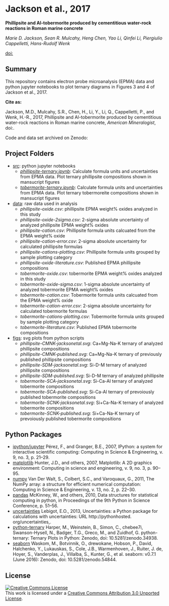 # Jackson et al., 2017

**Phillipsite and Al-tobermorite produced by cementitious water-rock reactions in Roman marine concrete**

*Marie D. Jackson, Sean R. Mulcahy, Heng Chen, Yao Li, Qinfei Li, Piergiulio Cappelletti, Hans-Rudolf Wenk*

[doi:](http://doi.org/)

## Summary
This repository contains electron probe microanalysis (EPMA) data and python jupyter notebooks to plot ternary diagrams in Figures 3 and 4 of Jackson et al., 2017.

**Cite as:**

Jackson, M.D., Mulcahy, S.R., Chen, H., Li, Y., Li, Q., Cappelletti, P., and Wenk, H.-R., 2017, Phillipsite and Al-tobermorite produced by cementitious water-rock reactions in Roman marine concrete, *American Mineralogist*, doi:[]().

Code and data set archived on Zenodo: 

## Project Folders

- [src](https://github.com/srmulcahy/2017-jackson-ammin/tree/master/src): python jupyter notebooks
    - *[phillipsite-ternary.ipynb](https://github.com/srmulcahy/2017-jackson-ammin/blob/master/src/phillipsite-ternary.ipynb)*: Calculate formula units and uncertainties from EPMA data. Plot ternary phillipsite compositions shown in mansucript figures
    - *[tobermorite-ternary.ipynb](https://github.com/srmulcahy/2017-jackson-ammin/blob/master/src/tobermorite-ternary.ipynb)*: Calculate formula units and uncertainties from EPMA data. Plot ternary tobermoreite compositions shown in mansucript figures
- [data](https://github.com/srmulcahy/2017-jackson-ammin/tree/master/data): raw data used in analysis
    - *phillipsite-oxide.csv*: phillipsite EPMA weight% oxides analyzed in this study
    - *phillipsite-oxide-2sigma.csv*: 2-sigma absolute uncertainty of analyzed phillipsite EPMA weight% oxides
    - *phillipsite-cation.csv*: Phillipsite formula units calcuated from the EPMA weight% oxide
    - *phillipsite-cation-error.csv*: 2-sigma absolute uncertainty for calculated phillipsite formulas
    - *phillipsite-cations-plotting.csv*: Phillipsite formula units grouped by sample plotting category
    - *phillipsite-oxide-literature.csv*: Published EPMA phillipsite compositions   
    - *tobermorite-oxide.csv*: tobermorite EPMA weight% oxides analyzed in this study
    - *tobermorite-oxide-sigma.csv*: 1-sigma absolute uncertainty of analyzed tobermorite EPMA weight% oxides
    - *tobermorite-cation.csv*: Tobermorite formula units calcuated from the EPMA weight% oxide
    - *tobermorite-cation-error.csv*: 2-sigma absolute uncertainty for calculated tobermorite formulas
    - *tobermorite-cations-plotting.csv*: Tobermorite formula units grouped by sample plotting category
    - *tobermorite-literature.csv*: Published EPMA tobermorite compositions 
- [figs](https://github.com/srmulcahy/2017-jackson-ammin/tree/master/figs): svg plots from python scripts
    - *phillipsite-CMNK-jacksonetal.svg*: Ca+Mg-Na-K ternary of analyzed phillipsite compositions
    - *phillipsite-CMNK-published.svg*: Ca+Mg-Na-K ternary of previously published phillipsite compositions
    - *phillipsite-SDM-jacksonetal.svg*: Si-D-M ternary of analyzed phillipsite compositions
    - *phillipsite-SDM-published.svg*: Si-D-M ternary of analyzed phillipsite
    - *tobermorite-SCA-jacksonetal.svg*: Si-Ca-Al ternary of analyzed tobermorite compositions
    - *tobermorite-SCA-published.svg*: Si-Ca-Al ternary of prevoiously published tobermorite compositions
    - *tobermorite-SCNK-jacksonetal.svg*: Si+Ca-Na-K ternary of analyzed tobermorite compositions
    - *tobermorite-SCNK-published.svg*: Si+Ca-Na-K ternary of prevoiously published tobermorite compositions

## Python Packages

- [ipython/jupyter](https://ipython.org/) Pérez, F., and Granger, B.E., 2007, IPython: a system for interactive scientific computing: Computing in Science & Engineering, v. 9, no. 3, p. 21–29.
- [matplotlib](http://matplotlib.org/) Hunter, J.D., and others, 2007, Matplotlib: A 2D graphics environment: Computing in science and engineering, v. 9, no. 3, p. 90–95.
- [numpy](http://www.numpy.org/) Van Der Walt, S., Colbert, S.C., and Varoquaux, G., 2011, The NumPy array: a structure for efficient numerical computation: Computing in Science & Engineering, v. 13, no. 2, p. 22–30.
- [pandas](http://pandas.pydata.org/) McKinney, W., and others, 2010, Data structures for statistical computing in python, in Proceedings of the 9th Python in Science Conference, p. 51–56.
- [uncertainties](https://pythonhosted.org/uncertainties/) Lebigot, E.O., 2013, Uncertainties: a Python package for calculations with uncertainties: URL http://pythonhosted. org/uncertainties,.
- [python-ternary](https://github.com/marcharper/python-ternary) Harper, M., Weinstein, B., Simon, C., chebee7i, Swanson-Hysell, N., Badger, T.G., Greco, M., and Zuidhof, G. python-ternary: Ternary Plots in Python: Zenodo, doi: 10.5281/zenodo.34938.
- [seaborn](http://seaborn.pydata.org/) Waskom, M., Botvinnik, O., drewokane, Hobson, P., David, Halchenko, Y., Lukauskas, S., Cole, J.B., Warmenhoven, J., Ruiter, J. de, Hoyer, S., Vanderplas, J., Villalba, S., Kunter, G., et al. seaborn: v0.7.1 (June 2016): Zenodo, doi: 10.5281/zenodo.54844.

## License

<a rel="license" href="http://creativecommons.org/licenses/by/3.0/"><img
alt="Creative Commons License" style="border-width:0"
src="https://i.creativecommons.org/l/by/3.0/88x31.png" /></a><br />This work is
licensed under a <a rel="license"
href="http://creativecommons.org/licenses/by/3.0/">Creative Commons Attribution
3.0 Unported License</a>.